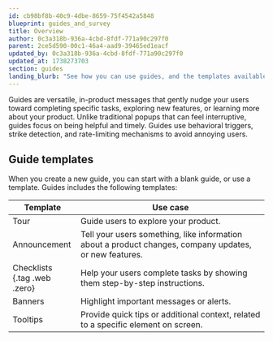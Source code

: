 ```yaml
---
id: cb98bf8b-40c9-4dbe-8659-75f4542a5848
blueprint: guides_and_survey
title: Overview
author: 0c3a318b-936a-4cbd-8fdf-771a90c297f0
parent: 2ce5d590-00c1-46a4-aad9-39465ed1eacf
updated_by: 0c3a318b-936a-4cbd-8fdf-771a90c297f0
updated_at: 1738273703
section: guides
landing_blurb: "See how you can use guides, and the templates available to you."
---
```

Guides are versatile, in-product messages that gently nudge your users toward completing specific tasks, exploring new features, or learning more about your product. Unlike traditional popups that can feel interruptive, guides focus on being helpful and timely. Guides use behavioral triggers, strike detection, and rate-limiting mechanisms to avoid annoying users.

## Guide templates

When you create a new guide, you can start with a blank guide, or use a template. Guides includes the following templates:

| Template     | Use case                                                                                               |
| ------------ | ------------------------------------------------------------------------------------------------------ |
| Tour         | Guide users to explore your product.                                                                   |
| Announcement | Tell your users something, like information about a product changes, company updates, or new features. |
| Checklists <br/> {.tag .web .zero} | Help your users complete tasks by showing them step-by-step instructions.        |
| Banners      | Highlight important messages or alerts.                                                                |
| Tooltips     | Provide quick tips or additional context, related to a specific element on screen.                     |
